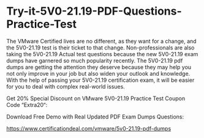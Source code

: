 # Try-it-5V0-21.19-PDF-Questions-Practice-Test
The VMware Certified lives are no different, as they want for a change, and the 5V0-21.19 test is their ticket to that change. Non-professionals are also taking the 5V0-21.19 Actual test questions because the new 5V0-21.19 exam dumps have garnered so much popularity recently. The 5V0-21.19 pdf dumps are getting the attention they deserve because they may help you not only improve in your job but also widen your outlook and knowledge. With the help of passing your 5V0-21.19 certification exam, it will be easier for you to deal with complex real-world issues.

Get 20% Special Discount on VMware 5V0-21.19 Practice Test Coupon Code “Extra20“:

Download Free Demo with Real Updated PDF Exam Dumps Questions:

 https://www.certificationdeal.com/vmware/5v0-21.19-pdf-dumps

